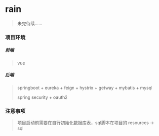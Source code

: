 # rain

> 未完待续……

### 项目环境

##### 前端
> vue
>
##### 后端

> springboot + eureka + feign + hystrix + getway + mybatis + mysql
>
> spring security + oauth2
>

### 注意事项

> 项目启动前需要在自行初始化数据库表，sql脚本在项目的 resources -> sql
